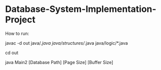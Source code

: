 # Database-System-Implementation-Project
How to run:

javac -d out java/*.java java/structures/*.java  java/logic/*.java

cd out 

java Main2 [Database Path] [Page Size] [Buffer Size]
